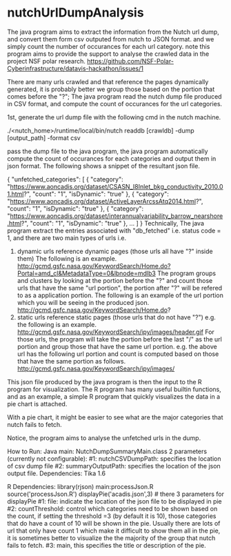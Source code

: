 # nutchUrlDumpAnalysis

The java program aims to extract the information from the Nutch url dump, and convert them form csv outputed from nutch to JSON format.
and we simply count the number of occurances for each url category.
note this program aims to provide the support to analyse the crawled data in the project NSF polar research.
https://github.com/NSF-Polar-Cyberinfrastructure/datavis-hackathon/issues/1 

There are many urls crawled and that reference the pages dynamically generated, it is probably better we group those based on the portion that comes before the "?"; 
The java program read the nutch dump file produced in CSV format, and compute the count of occurances for the url categories.

1st, generate the url dump file with the following cmd in the nutch machine.

./<nutch_home>/runtime/local/bin/nutch readdb [crawldb] -dump [output_path] -format csv 

pass the dump file to the java program, the java program automatically compute the count of occurances for each categories and output them in json format. The following shows a snippet of the resultant json file.

{
    "unfetched_categories": [
        {
            "category": "https://www.aoncadis.org/dataset/CSASN_I8Inlet_bkg_conductivity_2010.01.html?",
            "count": "1",
            "isDynamic": "true"
        },
        {
            "category": "https://www.aoncadis.org/dataset/ActiveLayerArcssAtq2014.html?",
            "count": "1",
            "isDynamic": "true"
        },
        {
            "category": "https://www.aoncadis.org/dataset/interannualvariability_barrow_nearshore.html?",
            "count": "1",
            "isDynamic": "true"
        },
        ...
        ]
}
Technically, 
The java program extract the entries associated with "db_fetched" i.e. status code = 1, and there are two main types of urls i.e.
1) dynamic urls reference dynamic pages (those urls all have "?" inside them)
The following is an example.
http://gcmd.gsfc.nasa.gov/KeywordSearch/Home.do?Portal=amd_cl&MetadataType=0&lbnode=mdlb3
The program groups and clusters by looking at the portion before the "?" and count those urls that have the same "url portion", the portion after "?" will be refered to as a application portion. The following is an example of the url portion which you will be seeing in the produced json.
http://gcmd.gsfc.nasa.gov/KeywordSearch/Home.do? 
2) static urls reference static pages (those urls that do not have "?")
e.g. the following is an example.
http://gcmd.gsfc.nasa.gov/KeywordSearch/ipy/images/header.gif
For those urls, the program will take the portion before the last "/" as the url portion and group those that have the same url portion. e.g. the above url has the following url portion and count is computed based on those that have the same portion as follows.
http://gcmd.gsfc.nasa.gov/KeywordSearch/ipy/images/


This json file produced by the java program is then the input to the R program for visualization.
The R program has many useful builtin functions, and as an example, a simple R program that quickly visualizes the data in a pie chart is attached.

With a pie chart, it might be easier to see what are the major categories that nutch fails to fetch.

Notice, the program aims to analyse the unfetched urls in the dump.

How to Run:
Java
main: NutchDumpSummaryMain.class
2 parameters (currently not configurable): 
        #1: nutchCSVDumpPath: specifies the location of csv dump file
		#2: summaryOutputPath: specifies the location of the json output file.
Dependencies: Tika 1.6


R
Dependencies: library(rjson)
main:processJson.R
    source('processJson.R')
    displayPie('acadis.json',3)
    # there 3 parameters for displayPie
        #1: file: indicate the location of the json file to be displayed in pie
        #2: countThreshold: control which categories need to be shown based on the count, if setting the threshold =3 (by default it is 10), those categories that do have a count of 10 will be shown in the pie. Usually there are lots of url that only have count 1 which make it difficult to show them all in the pie, it is sometimes better to visualize the the majority of the group that nutch fails to fetch.
        #3: main, this specifies the title or description of the pie.
    








